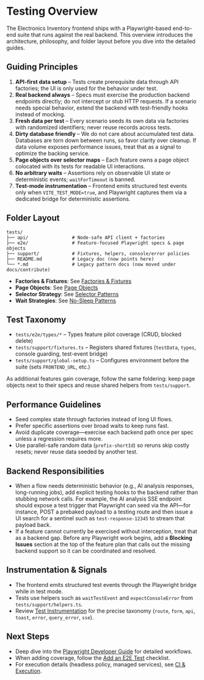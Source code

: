 # Testing Overview

The Electronics Inventory frontend ships with a Playwright-based end-to-end suite that runs against the real backend. This overview introduces the architecture, philosophy, and folder layout before you dive into the detailed guides.

## Guiding Principles

1. **API-first data setup** – Tests create prerequisite data through API factories; the UI is only used for the behavior under test.
2. **Real backend always** – Specs must exercise the production backend endpoints directly; do not intercept or stub HTTP requests. If a scenario needs special behavior, extend the backend with test-friendly hooks instead of mocking.
3. **Fresh data per test** – Every scenario seeds its own data via factories with randomized identifiers; never reuse records across tests.
4. **Dirty database friendly** – We do not care about accumulated test data. Databases are torn down between runs, so favor clarity over cleanup. If data volume exposes performance issues, treat that as a signal to optimize the backing service.
5. **Page objects over selector maps** – Each feature owns a page object colocated with its tests for readable UI interactions.
6. **No arbitrary waits** – Assertions rely on observable UI state or deterministic events; `waitForTimeout` is banned.
7. **Test-mode instrumentation** – Frontend emits structured test events only when `VITE_TEST_MODE=true`, and Playwright captures them via a dedicated bridge for deterministic assertions.

## Folder Layout

```
tests/
├── api/                # Node-safe API client + factories
├── e2e/                # Feature-focused Playwright specs & page objects
├── support/            # Fixtures, helpers, console/error policies
├── README.md           # Legacy doc (now points here)
└── *.md                # Legacy pattern docs (now moved under docs/contribute)
```

- **Factories & Fixtures**: See [Factories & Fixtures](./factories_and_fixtures.md)
- **Page Objects**: See [Page Objects](./page_objects.md)
- **Selector Strategy**: See [Selector Patterns](./selector_patterns.md)
- **Wait Strategies**: See [No-Sleep Patterns](./no_sleep_patterns.md)

## Test Taxonomy

- `tests/e2e/types/*` – Types feature pilot coverage (CRUD, blocked delete)
- `tests/support/fixtures.ts` – Registers shared fixtures (`testData`, `types`, console guarding, test-event bridge)
- `tests/support/global-setup.ts` – Configures environment before the suite (sets `FRONTEND_URL`, etc.)

As additional features gain coverage, follow the same foldering: keep page objects next to their specs and reuse shared helpers from `tests/support`.

## Performance Guidelines

- Seed complex state through factories instead of long UI flows.
- Prefer specific assertions over broad waits to keep runs fast.
- Avoid duplicate coverage—exercise each backend path once per spec unless a regression requires more.
- Use parallel-safe random data (`prefix-shortId`) so reruns skip costly resets; never reuse data seeded by another test.

## Backend Responsibilities

- When a flow needs deterministic behavior (e.g., AI analysis responses, long-running jobs), add explicit testing hooks to the backend rather than stubbing network calls. For example, the AI analysis SSE endpoint should expose a test trigger that Playwright can seed via the API—for instance, POST a prebaked payload to a testing route and then issue a UI search for a sentinel such as `test-response-12345` to stream that payload back.
- If a feature cannot currently be exercised without interception, treat that as a backend gap. Before any Playwright work begins, add a **Blocking Issues** section at the top of the feature plan that calls out the missing backend support so it can be coordinated and resolved.

## Instrumentation & Signals

- The frontend emits structured test events through the Playwright bridge while in test mode.
- Tests use helpers such as `waitTestEvent` and `expectConsoleError` from `tests/support/helpers.ts`.
- Review [Test Instrumentation](../architecture/test_instrumentation.md) for the precise taxonomy (`route`, `form`, `api`, `toast`, `error`, `query_error`, `sse`).

## Next Steps

- Deep dive into the [Playwright Developer Guide](./playwright_developer_guide.md) for detailed workflows.
- When adding coverage, follow the [Add an E2E Test](../howto/add_e2e_test.md) checklist.
- For execution details (headless policy, managed services), see [CI & Execution](./ci_and_execution.md).
